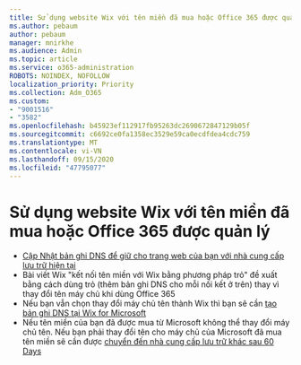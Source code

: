 ```yaml
---
title: Sử dụng website Wix với tên miền đã mua hoặc Office 365 được quản lý
ms.author: pebaum
author: pebaum
manager: mnirkhe
ms.audience: Admin
ms.topic: article
ms.service: o365-administration
ROBOTS: NOINDEX, NOFOLLOW
localization_priority: Priority
ms.collection: Adm_O365
ms.custom:
- "9001516"
- "3582"
ms.openlocfilehash: b45923ef112917fb95263dc2690672847129b05f
ms.sourcegitcommit: c6692ce0fa1358ec3529e59ca0ecdfdea4cdc759
ms.translationtype: MT
ms.contentlocale: vi-VN
ms.lasthandoff: 09/15/2020
ms.locfileid: "47795077"
---
```

# <a name="using-wix-website-with-office-365-purchased-or-managed-domains"></a>Sử dụng website Wix với tên miền đã mua hoặc Office 365 được quản lý

- [Cập Nhật bản ghi DNS để giữ cho trang web của bạn với nhà cung cấp lưu trữ hiện tại](https://docs.microsoft.com/microsoft-365/admin/dns/update-dns-records-to-retain-current-hosting-provider)
- Bài viết Wix "kết nối tên miền với Wix bằng phương pháp trỏ" đề xuất bằng cách dùng trỏ (thêm bản ghi DNS cho mỗi nối kết ở trên) thay vì thay đổi tên máy chủ khi dùng Office 365
- Nếu bạn vẫn chọn thay đổi máy chủ tên thành Wix thì bạn sẽ cần  [tạo bản ghi DNS tại Wix for Microsoft](https://docs.microsoft.com/microsoft-365/admin/dns/create-dns-records-at-wix?view=o365-worldwide)
- Nếu tên miền của bạn đã được mua từ Microsoft không thể thay đổi máy chủ tên. Nếu bạn phải thay đổi tên cho máy chủ của Microsoft đã mua tên miền sẽ cần được  [chuyển đến nhà cung cấp lưu trữ khác sau 60 Days](https://docs.microsoft.com/microsoft-365/admin/get-help-with-domains/transfer-a-domain-from-microsoft-to-another-host)